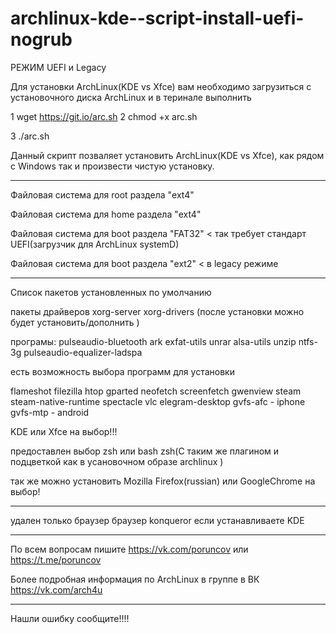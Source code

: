 # archlinux-kde--script-install-uefi-nogrub   
РЕЖИМ UEFI и Legacy

Для установки  ArchLinux(KDE vs Xfce) вам необходимо загрузиться с установочного диска ArchLinux и в теринале выполнить   

1 wget https://git.io/arc.sh
2 chmod +x arc.sh

3 ./arc.sh

Данный скрипт позваляет установить ArchLinux(KDE vs Xfce), как рядом с Windows так и произвести чистую установку.
___________________________________________________________________________________________________________
Файловая система для root раздела "ext4"

Файловая система для home раздела "ext4"

Файловая система для boot раздела "FAT32" < так требует стандарт UEFI(загрузчик для ArchLinux systemD)

Файловая система для boot раздела "ext2" < в legacy режиме
__________________________________________________________________________________________________________
Список пакетов установленных по умолчанию

пакеты драйверов xorg-server xorg-drivers (после установки можно будет установить/дополнить )

програмы: pulseaudio-bluetooth ark exfat-utils unrar alsa-utils  unzip ntfs-3g pulseaudio-equalizer-ladspa  

есть возможность выбора  программ для установки

flameshot filezilla
htop gparted
neofetch screenfetch
gwenview
steam steam-native-runtime 
spectacle vlc 
elegram-desktop
gvfs-afc - iphone
gvfs-mtp - android

KDE или Xfce на выбор!!!

предоставлен выбор zsh или bash
zsh(С таким же плагином и подцветкой как в усановочном образе archlinux ) 

так же можно установить Mozilla Firefox(russian) или GoogleChrome на выбор!

__________________________________________________________________________________________________________

удален только браузер  браузер konqueror если устанавливаете KDE

__________________________________________________________________________________________________________

По всем вопросам пишите https://vk.com/poruncov или https://t.me/poruncov

Более подробная информация по ArchLinux в группе в ВК https://vk.com/arch4u
__________________________________________________________________________________________________________

Нашли ошибку сообщите!!!!
